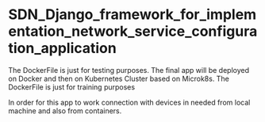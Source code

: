 # SDN_Django_framework_for_implementation_network_service_configuration_application

The DockerFile is just for testing purposes. The final app will be deployed on Docker and then on Kubernetes Cluster based on Microk8s. The DockerFile is just for training purposes


In order for this app to work connection with devices in needed from local machine and also from containers.
